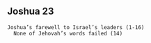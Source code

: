 ## Joshua 23

```
Joshua’s farewell to Israel’s leaders (1-16)
  None of Jehovah’s words failed (14)
```
